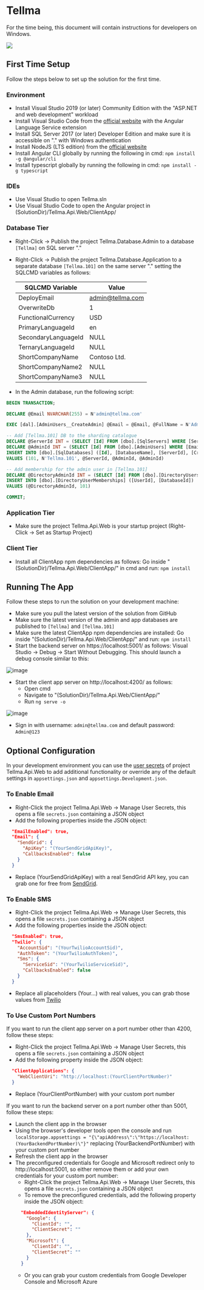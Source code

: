 ﻿# Tellma
For the time being, this document will contain instructions for developers on Windows.

![](https://www.tellma.com/media/telma11.png)

## First Time Setup
Follow the steps below to set up the solution for the first time.

### Environment
- Install Visual Studio 2019 (or later) Community Edition with the "ASP.NET and web development" workload
- Install Visual Studio Code from the [official website](https://code.visualstudio.com/) with the Angular Language Service extension
- Install SQL Server 2017 (or later) Developer Edition and make sure it is accessible on "." with Windows authentication
- Install NodeJS (LTS edition) from the [official website](https://nodejs.org/en/)
- Install Angular CLI globally by running the following in cmd: `npm install -g @angular/cli`
- Install typescript globally by running the following in cmd: `npm install -g typescript`

### IDEs
- Use Visual Studio to open Tellma.sln
- Use Visual Studio Code to open the Angular project in (SolutionDir)/Tellma.Api.Web/ClientApp/

### Database Tier
- Right-Click -> Publish the project Tellma.Database.Admin to a database `[Tellma]` on SQL server "."
- Right-Click -> Publish the project Tellma.Database.Application to a separate database `[Tellma.101]` on the same server "." setting the SQLCMD variables as follows:

	| SQLCMD Variable | Value |
	| ------------------ | ------------- |
	| DeployEmail | admin@tellma.com  |
	| OverwriteDb | 1  |
	| FunctionalCurrency | USD  |
	| PrimaryLanguageId | en  |
	| SecondaryLanguageId | NULL  |
	| TernaryLanguageId | NULL  |
	| ShortCompanyName | Contoso Ltd.  |
	| ShortCompanyName2 | NULL  |
	| ShortCompanyName3 | NULL  |

- In the Admin database, run the following script: 
```sql
BEGIN TRANSACTION;

DECLARE @Email NVARCHAR(255) = N'admin@tellma.com'

EXEC [dal].[AdminUsers__CreateAdmin] @Email = @Email, @FullName = N'Administrator'

-- Add [Tellma.101] DB to the sharding catalogue
DECLARE @ServerId INT = (SELECT [Id] FROM [dbo].[SqlServers] WHERE [ServerName] = N'<AdminServer>')
DECLARE @AdminId INT = (SELECT [Id] FROM [dbo].[AdminUsers] WHERE [Email] = @Email)
INSERT INTO [dbo].[SqlDatabases] ([Id], [DatabaseName], [ServerId], [CreatedById], [ModifiedById])
VALUES (101, N'Tellma.101', @ServerId, @AdminId, @AdminId)

-- Add membership for the admin user in [Tellma.101]
DECLARE @DirectoryAdminId INT = (SELECT [Id] FROM [dbo].[DirectoryUsers] WHERE [Email] = @Email)
INSERT INTO [dbo].[DirectoryUserMemberships] ([UserId], [DatabaseId])
VALUES (@DirectoryAdminId, 101)

COMMIT;
```

### Application Tier
- Make sure the project Tellma.Api.Web is your startup project (Right-Click -> Set as Startup Project)

### Client Tier
- Install all ClientApp npm dependencies as follows: Go inside "(SolutionDir)/Tellma.Api.Web/ClientApp/" in cmd and run: `npm install`

## Running The App
Follow these steps to run the solution on your development machine:
- Make sure you pull the latest version of the solution from GitHub
- Make sure the latest version of the admin and app databases are published to `[Tellma]` and `[Tellma.101]`
- Make sure the latest ClientApp npm dependencies are installed: Go inside "(SolutionDir)/Tellma.Api.Web/ClientApp/" and run: `npm install`
- Start the backend server on https://localhost:5001/ as follows: Visual Studio -> Debug -> Start Without Debugging. This should launch a debug console similar to this:

![image](https://user-images.githubusercontent.com/43896758/130597027-e125ca6f-b197-4854-9f1a-9fc69a090fce.png)

- Start the client app server on http://localhost:4200/ as follows: 
	- Open cmd
	- Navigate to "(SolutionDir)/Tellma.Api.Web/ClientApp/" 
	- Run `ng serve -o`

![image](https://user-images.githubusercontent.com/43896758/130606058-160d7678-db54-4649-b993-c052020e2cfb.png)

- Sign in with username: `admin@tellma.com` and default password: `Admin@123`

## Optional Configuration
In your development environment you can use the [user secrets](https://docs.microsoft.com/en-us/aspnet/core/security/app-secrets) of project Tellma.Api.Web to add additional functionality or override any of the default settings in `appsettings.json` and `appsettings.Development.json`.

### To Enable Email
- Right-Click the project Tellma.Api.Web -> Manage User Secrets, this opens a file `secrets.json` containing a JSON object
- Add the following properties inside the JSON object:
```json
  "EmailEnabled": true,
  "Email": {
    "SendGrid": {
      "ApiKey": "(YourSendGridApiKey)",
      "CallbacksEnabled": false
    }
  }
```
- Replace (YourSendGridApiKey) with a real SendGrid API key, you can grab one for free from [SendGrid](https://sendgrid.com/).

### To Enable SMS
- Right-Click the project Tellma.Api.Web -> Manage User Secrets, this opens a file `secrets.json` containing a JSON object
- Add the following properties inside the JSON object:
```json
  "SmsEnabled": true,
  "Twilio": {
    "AccountSid": "(YourTwilioAccountSid)",
    "AuthToken": "(YourTwilioAuthToken)",
    "Sms": {
      "ServiceSid": "(YourTwilioServiceSid)",
      "CallbacksEnabled": false
    }
  }
```
- Replace all placeholders (Your...) with real values, you can grab those values from [Twilio](https://www.twilio.com/)

### To Use Custom Port Numbers
If you want to run the client app server on a port number other than 4200, follow these steps:
- Right-Click the project Tellma.Api.Web -> Manage User Secrets, this opens a file `secrets.json` containing a JSON object
- Add the following property inside the JSON object:
```json
  "ClientApplications": {
    "WebClientUri": "http://localhost:(YourClientPortNumber)"
  }
```
- Replace (YourClientPortNumber) with your custom port number

If you want to run the backend server on a port number other than 5001, follow these steps:
- Launch the client app in the browser
- Using the browser's developer tools open the console and run `localStorage.appsettings = "{\"apiAddress\":\"https://localhost:(YourBackendPortNumber)\"}"` replacing (YourBackendPortNumber) with your custom port number
- Refresh the client app in the browser
- The preconfigured credentials for Google and Microsoft redirect only to http://localhost:5001, so either remove them or add your own credentials for your custom port number:
	- Right-Click the project Tellma.Api.Web -> Manage User Secrets, this opens a file `secrets.json` containing a JSON object
	- To remove the preconfigured credentials, add the following property inside the JSON object:
	```json
	  "EmbeddedIdentityServer": {
	    "Google": {
	      "ClientId": "",
	      "ClientSecret": ""
	    },
	    "Microsoft": {
	      "ClientId": "",
	      "ClientSecret": ""
	    }
	  }
	```
	- Or you can grab your custom credentials from Google Developer Console and Microsoft Azure

